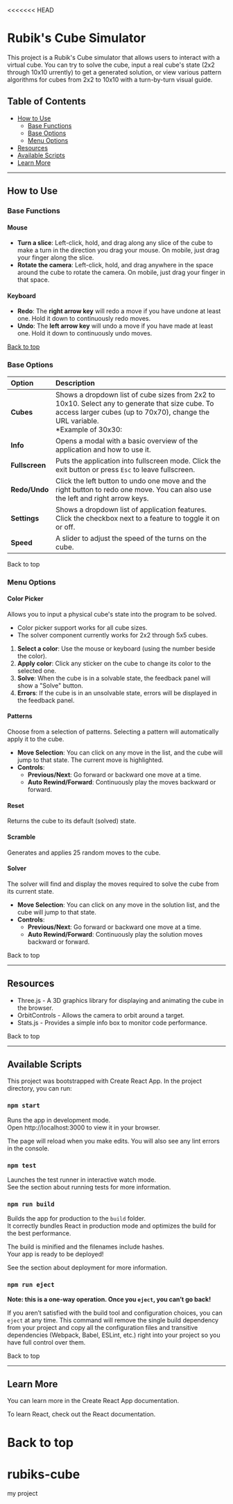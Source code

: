 <<<<<<< HEAD
# Rubik's Cube Simulator

This project is a Rubik's Cube simulator that allows users to interact with a virtual cube. You can try to solve the cube, input a real cube's state (2x2 through 10x10 urrently) to get a generated solution, or view various pattern algorithms for cubes from 2x2 to 10x10 with a turn-by-turn visual guide.

## Table of Contents
- [How to Use](#how-to-use)
  - [Base Functions](#base-functions)
  - [Base Options](#base-options)
  - [Menu Options](#menu-options)
- [Resources](#resources)
- [Available Scripts](#available-scripts)
- [Learn More](#learn-more)

---

## How to Use

### Base Functions

#### Mouse
- **Turn a slice**: Left-click, hold, and drag along any slice of the cube to make a turn in the direction you drag your mouse. On mobile, just drag your finger along the slice.
- **Rotate the camera**: Left-click, hold, and drag anywhere in the space around the cube to rotate the camera. On mobile, just drag your finger in that space.

#### Keyboard
- **Redo**: The **right arrow key** will redo a move if you have undone at least one. Hold it down to continuously redo moves.
- **Undo**: The **left arrow key** will undo a move if you have made at least one. Hold it down to continuously undo moves.

[Back to top](#table-of-contents)

### Base Options

| Option | Description |
| :--- | :--- |
| **Cubes** | Shows a dropdown list of cube sizes from 2x2 to 10x10. Select any to generate that size cube. To access larger cubes (up to 70x70), change the URL variable. <br> *Example of 30x30: 
| **Info** | Opens a modal with a basic overview of the application and how to use it. |
| **Fullscreen** | Puts the application into fullscreen mode. Click the exit button or press `Esc` to leave fullscreen. |
| **Redo/Undo** | Click the left button to undo one move and the right button to redo one move. You can also use the left and right arrow keys. |
| **Settings** | Shows a dropdown list of application features. Click the checkbox next to a feature to toggle it on or off. |
| **Speed** | A slider to adjust the speed of the turns on the cube. |

Back to top

### Menu Options

#### Color Picker
Allows you to input a physical cube's state into the program to be solved.
- Color picker support works for all cube sizes.
- The solver component currently works for 2x2 through 5x5 cubes.

1.  **Select a color**: Use the mouse or keyboard (using the number beside the color).
2.  **Apply color**: Click any sticker on the cube to change its color to the selected one.
3.  **Solve**: When the cube is in a solvable state, the feedback panel will show a "Solve" button.
4.  **Errors**: If the cube is in an unsolvable state, errors will be displayed in the feedback panel.

#### Patterns
Choose from a selection of patterns. Selecting a pattern will automatically apply it to the cube.
- **Move Selection**: You can click on any move in the list, and the cube will jump to that state. The current move is highlighted.
- **Controls**:
    - **Previous/Next**: Go forward or backward one move at a time.
    - **Auto Rewind/Forward**: Continuously play the moves backward or forward.

#### Reset
Returns the cube to its default (solved) state.

#### Scramble
Generates and applies 25 random moves to the cube.

#### Solver
The solver will find and display the moves required to solve the cube from its current state.
- **Move Selection**: You can click on any move in the solution list, and the cube will jump to that state.
- **Controls**:
    - **Previous/Next**: Go forward or backward one move at a time.
    - **Auto Rewind/Forward**: Continuously play the solution moves backward or forward.

Back to top

---

## Resources
- Three.js - A 3D graphics library for displaying and animating the cube in the browser.
- OrbitControls - Allows the camera to orbit around a target.
- Stats.js - Provides a simple info box to monitor code performance.

Back to top

---

## Available Scripts

This project was bootstrapped with Create React App. In the project directory, you can run:

### `npm start`

Runs the app in development mode.<br>
Open http://localhost:3000 to view it in your browser.

The page will reload when you make edits. You will also see any lint errors in the console.

### `npm test`

Launches the test runner in interactive watch mode.<br>
See the section about running tests for more information.

### `npm run build`

Builds the app for production to the `build` folder.<br>
It correctly bundles React in production mode and optimizes the build for the best performance.

The build is minified and the filenames include hashes.<br>
Your app is ready to be deployed!

See the section about deployment for more information.

### `npm run eject`

**Note: this is a one-way operation. Once you `eject`, you can’t go back!**

If you aren’t satisfied with the build tool and configuration choices, you can `eject` at any time. This command will remove the single build dependency from your project and copy all the configuration files and transitive dependencies (Webpack, Babel, ESLint, etc.) right into your project so you have full control over them.

Back to top

---

## Learn More

You can learn more in the Create React App documentation.

To learn React, check out the React documentation.

Back to top
=======
# rubiks-cube
my project
